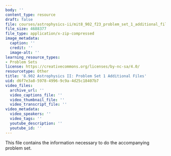 ```yaml
---
body: ''
content_type: resource
draft: false
file: courses/astrophysics-ii/mit8_902_f23_problem_set_1_additional_files.zip
file_size: 4688377
file_type: application/x-zip-compressed
image_metadata:
  caption: ''
  credit: ''
  image-alt: ''
learning_resource_types:
- Problem Sets
license: https://creativecommons.org/licenses/by-nc-sa/4.0/
resourcetype: Other
title: '8.902 Astrophysics II: Problem Set 1 Additional Files'
uid: d6f7e3a8-5978-4996-9c9a-4d25c18407b7
video_files:
  archive_url: ''
  video_captions_file: ''
  video_thumbnail_file: ''
  video_transcript_file: ''
video_metadata:
  video_speakers: ''
  video_tags: ''
  youtube_description: ''
  youtube_id: ''
---
```

This file contains the information necessary to do the accompanying problem set.